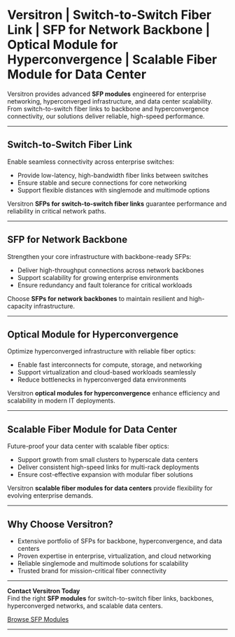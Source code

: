 # Versitron | Switch-to-Switch Fiber Link | SFP for Network Backbone | Optical Module for Hyperconvergence | Scalable Fiber Module for Data Center  

Versitron provides advanced **SFP modules** engineered for enterprise networking, hyperconverged infrastructure, and data center scalability. From switch-to-switch fiber links to backbone and hyperconvergence connectivity, our solutions deliver reliable, high-speed performance.  

---  

## Switch-to-Switch Fiber Link  

Enable seamless connectivity across enterprise switches:  

- Provide low-latency, high-bandwidth fiber links between switches  
- Ensure stable and secure connections for core networking  
- Support flexible distances with singlemode and multimode options  

Versitron **SFPs for switch-to-switch fiber links** guarantee performance and reliability in critical network paths.  

---  

## SFP for Network Backbone  

Strengthen your core infrastructure with backbone-ready SFPs:  

- Deliver high-throughput connections across network backbones  
- Support scalability for growing enterprise environments  
- Ensure redundancy and fault tolerance for critical workloads  

Choose **SFPs for network backbones** to maintain resilient and high-capacity infrastructure.  

---  

## Optical Module for Hyperconvergence  

Optimize hyperconverged infrastructure with reliable fiber optics:  

- Enable fast interconnects for compute, storage, and networking  
- Support virtualization and cloud-based workloads seamlessly  
- Reduce bottlenecks in hyperconverged data environments  

Versitron **optical modules for hyperconvergence** enhance efficiency and scalability in modern IT deployments.  

---  

## Scalable Fiber Module for Data Center  

Future-proof your data center with scalable fiber optics:  

- Support growth from small clusters to hyperscale data centers  
- Deliver consistent high-speed links for multi-rack deployments  
- Ensure cost-effective expansion with modular fiber solutions  

Versitron **scalable fiber modules for data centers** provide flexibility for evolving enterprise demands.  

---  

## Why Choose Versitron?  

- Extensive portfolio of SFPs for backbone, hyperconvergence, and data centers  
- Proven expertise in enterprise, virtualization, and cloud networking  
- Reliable singlemode and multimode solutions for scalability  
- Trusted brand for mission-critical fiber connectivity  

---  

**Contact Versitron Today**  
Find the right **SFP modules** for switch-to-switch fiber links, backbones, hyperconverged networks, and scalable data centers.  

[Browse SFP Modules](https://www.versitron.com/collections/sfp-modules)  

---    
